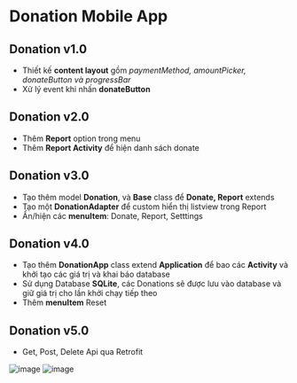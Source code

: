 # Donation Mobile App
## Donation v1.0
- Thiết kế **content layout** gồm *paymentMethod, amountPicker, donateButton và progressBar*
- Xử lý event khi nhấn **donateButton**

## Donation v2.0
- Thêm **Report** option trong menu
- Thêm **Report Activity** để hiện danh sách donate

## Donation v3.0
- Tạo thêm model **Donation**, và **Base** class để **Donate, Report** extends
- Tạo một **DonationAdapter** để custom hiển thị listview trong Report
- Ẩn/hiện các **menuItem**: Donate, Report, Setttings
## Donation v4.0
- Tạo thêm **DonationApp** class extend **Application** để bao các **Activity** và khởi tạo các giá trị và khai báo database
- Sử dụng Database **SQLite**, các Donations sẽ được lưu vào database và giữ giá trị cho lần khởi chạy tiếp theo
- Thêm **menuItem** Reset
## Donation v5.0
- Get, Post, Delete Api qua Retrofit

![image](https://user-images.githubusercontent.com/67032039/169691703-99a7a2d8-87d7-4765-9a6a-361ccc43e399.png)
![image](https://user-images.githubusercontent.com/67032039/169691733-688014a6-3fdc-4617-bdd8-944896e0daa0.png)

